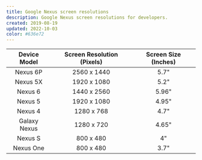 ```yaml
---
title: Google Nexus screen resolutions
description: Google Nexus screen resolutions for developers. 
created: 2019-08-19
updated: 2022-10-03
color: #636e72
---
```


| Device Model | Screen Resolution (Pixels) | Screen Size (Inches) | 
|:------------:|:-------------------------:|:--------------------:|
|Nexus 6P|2560 x 1440|5.7"|
|Nexus 5X|1920 x 1080|5.2"|
|Nexus 6|1440 x 2560|5.96"|
|Nexus 5|1920 x 1080|4.95"|
|Nexus 4|1280 x 768|4.7"|
|Galaxy Nexus|1280 x 720|4.65"|
|Nexus S|800 x 480|4"|
|Nexus One|800 x 480|3.7"|

